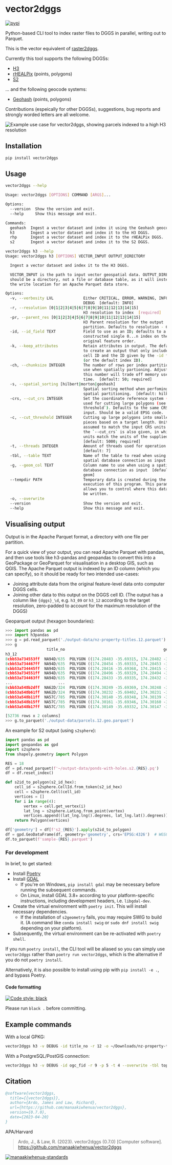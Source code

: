 # vector2dggs

[![pypi](https://img.shields.io/pypi/v/vector2dggs?label=vector2dggs)](https://pypi.org/project/vector2dggs/)

Python-based CLI tool to index raster files to DGGS in parallel, writing out to Parquet.

This is the vector equivalent of [raster2dggs](https://github.com/manaakiwhenua/raster2dggs).

Currently this tool supports the following DGGSs:

- [H3](https://h3geo.org/)
- [rHEALPix](https://datastore.landcareresearch.co.nz/dataset/rhealpix-discrete-global-grid-system) (points, polygons)
- [S2](https://s2geometry.io/)

... and the following geocode systems:

- [Geohash](https://en.wikipedia.org/wiki/Geohash) (points, polygons)

Contributions (espeically for other DGGSs), suggestions, bug reports and strongly worded letters are all welcome.

![Example use case for vector2dggs, showing parcels indexed to a high H3 resolution](./docs/imgs/vector2dggs-example.png "Example use case for vector2dggs, showing parcels indexed to a high H3 resolution")

## Installation

```bash
pip install vector2dggs
```

## Usage

```bash
vector2dggs --help

Usage: vector2dggs [OPTIONS] COMMAND [ARGS]...

Options:
  --version  Show the version and exit.
  --help     Show this message and exit.

Commands:
  geohash  Ingest a vector dataset and index it using the Geohash geocode...
  h3       Ingest a vector dataset and index it to the H3 DGGS.
  rhp      Ingest a vector dataset and index it to the rHEALPix DGGS.
  s2       Ingest a vector dataset and index it to the S2 DGGS.
```

```bash
vector2dggs h3 --help
Usage: vector2dggs h3 [OPTIONS] VECTOR_INPUT OUTPUT_DIRECTORY

  Ingest a vector dataset and index it to the H3 DGGS.

  VECTOR_INPUT is the path to input vector geospatial data. OUTPUT_DIRECTORY
  should be a directory, not a file or database table, as it will instead be
  the write location for an Apache Parquet data store.

Options:
  -v, --verbosity LVL             Either CRITICAL, ERROR, WARNING, INFO or
                                  DEBUG  [default: INFO]
  -r, --resolution [0|1|2|3|4|5|6|7|8|9|10|11|12|13|14|15]
                                  H3 resolution to index  [required]
  -pr, --parent_res [0|1|2|3|4|5|6|7|8|9|10|11|12|13|14|15]
                                  H3 Parent resolution for the output
                                  partition. Defaults to resolution - 6
  -id, --id_field TEXT            Field to use as an ID; defaults to a
                                  constructed single 0...n index on the
                                  original feature order.
  -k, --keep_attributes           Retain attributes in output. The default is
                                  to create an output that only includes H3
                                  cell ID and the ID given by the -id field
                                  (or the default index ID).
  -ch, --chunksize INTEGER        The number of rows per index partition to
                                  use when spatially partioning. Adjusting
                                  this number will trade off memory use and
                                  time.  [default: 50; required]
  -s, --spatial_sorting [hilbert|morton|geohash]
                                  Spatial sorting method when perfoming
                                  spatial partitioning.  [default: hilbert]
  -crs, --cut_crs INTEGER         Set the coordinate reference system (CRS)
                                  used for cutting large polygons (see `--cur-
                                  threshold`). Defaults to the same CRS as the
                                  input. Should be a valid EPSG code.
  -c, --cut_threshold INTEGER     Cutting up large polygons into smaller
                                  pieces based on a target length. Units are
                                  assumed to match the input CRS units unless
                                  the `--cut_crs` is also given, in which case
                                  units match the units of the supplied CRS.
                                  [default: 5000; required]
  -t, --threads INTEGER           Amount of threads used for operation
                                  [default: 7]
  -tbl, --table TEXT              Name of the table to read when using a
                                  spatial database connection as input
  -g, --geom_col TEXT             Column name to use when using a spatial
                                  database connection as input  [default:
                                  geom]
  --tempdir PATH                  Temporary data is created during the
                                  execution of this program. This parameter
                                  allows you to control where this data will
                                  be written.
  -o, --overwrite
  --version                       Show the version and exit.
  --help                          Show this message and exit.
```

## Visualising output

Output is in the Apache Parquet format, a directory with one file per partition.

For a quick view of your output, you can read Apache Parquet with pandas, and then use tools like h3-pandas and geopandas to convert this into a GeoPackage or GeoParquet for visualisation in a desktop GIS, such as QGIS. The Apache Parquet output is indexed by an ID column (which you can specify), so it should be ready for two intended use-cases:
- Joining attribute data from the original feature-level data onto computer DGGS cells.
- Joining other data to this output on the DGGS cell ID. (The output has a column like `{dggs}_\d`, e.g. `h3_09` or `h3_12` according to the target resolution, zero-padded to account for the maximum resolution of the DGGS)

Geoparquet output (hexagon boundaries):

```python
>>> import pandas as pd
>>> import h3pandas
>>> g = pd.read_parquet('./output-data/nz-property-titles.12.parquet').h3.h3_to_geo_boundary()
>>> g
                  title_no                                           geometry
h3_12                                                                        
8cbb53a734553ff  NA94D/635  POLYGON ((174.28483 -35.69315, 174.28482 -35.6...
8cbb53a734467ff  NA94D/635  POLYGON ((174.28454 -35.69333, 174.28453 -35.6...
8cbb53a734445ff  NA94D/635  POLYGON ((174.28416 -35.69368, 174.28415 -35.6...
8cbb53a734551ff  NA94D/635  POLYGON ((174.28496 -35.69329, 174.28494 -35.6...
8cbb53a734463ff  NA94D/635  POLYGON ((174.28433 -35.69335, 174.28432 -35.6...
...                    ...                                                ...
8cbb53a548b2dff  NA62D/324  POLYGON ((174.30249 -35.69369, 174.30248 -35.6...
8cbb53a548b61ff  NA62D/324  POLYGON ((174.30232 -35.69402, 174.30231 -35.6...
8cbb53a548b11ff  NA57C/785  POLYGON ((174.30140 -35.69348, 174.30139 -35.6...
8cbb53a548b15ff  NA57C/785  POLYGON ((174.30161 -35.69346, 174.30160 -35.6...
8cbb53a548b17ff  NA57C/785  POLYGON ((174.30149 -35.69332, 174.30147 -35.6...

[52736 rows x 2 columns]
>>> g.to_parquet('./output-data/parcels.12.geo.parquet')
```

An example for S2 output (using `s2sphere`):


```python
import pandas as pd
import geopandas as gpd
import s2sphere
from shapely.geometry import Polygon

RES = 18
df = pd.read_parquet(f'~/output-data/ponds-with-holes.s2.{RES}.pq')
df = df.reset_index()

def s2id_to_polygon(s2_id_hex):
    cell_id = s2sphere.CellId.from_token(s2_id_hex)
    cell = s2sphere.Cell(cell_id)
    vertices = []
    for i in range(4):
        vertex = cell.get_vertex(i)
        lat_lng = s2sphere.LatLng.from_point(vertex)
        vertices.append((lat_lng.lng().degrees, lat_lng.lat().degrees))  # (lon, lat)
    return Polygon(vertices)

df['geometry'] = df[f's2_{RES}'].apply(s2id_to_polygon)
df = gpd.GeoDataFrame(df, geometry='geometry', crs='EPSG:4326')  # WGS84
df.to_parquet(f'sample-{RES}.parquet')
```

### For development

In brief, to get started:

- Install [Poetry](https://python-poetry.org/docs/basic-usage/)
- Install [GDAL](https://gdal.org/)
    - If you're on Windows, `pip install gdal` may be necessary before running the subsequent commands.
    - On Linux, install GDAL 3.8+ according to your platform-specific instructions, including development headers, i.e. `libgdal-dev`.
- Create the virtual environment with `poetry init`. This will install necessary dependencies.
  - If the installation of `s2geometry` fails, you may require SWIG to build it. (A command like `conda install swig` or `sudo dnf install swig` depending on your platform).
- Subsequently, the virtual environment can be re-activated with `poetry shell`.

If you run `poetry install`, the CLI tool will be aliased so you can simply use `vector2dggs` rather than `poetry run vector2dggs`, which is the alternative if you do not `poetry install`.

Alternatively, it is also possible to install using pip with `pip install -e .`, and bypass Poetry.

#### Code formatting

[![Code style: black](https://img.shields.io/badge/code%20style-black-000000.svg)](https://github.com/psf/black)

Please run `black .` before committing.

## Example commands

With a local GPKG:

```bash
vector2dggs h3 -v DEBUG -id title_no -r 12 -o ~/Downloads/nz-property-titles.gpkg ~/Downloads/nz-property-titles.parquet

```

With a PostgreSQL/PostGIS connection:

```bash
vector2dggs h3 -v DEBUG -id ogc_fid -r 9 -p 5 -t 4 --overwrite -tbl topo50_lake postgresql://user:password@host:port/db ./topo50_lake.parquet
```

## Citation

```bibtex
@software{vector2dggs,
  title={{vector2dggs}},
  author={Ardo, James and Law, Richard},
  url={https://github.com/manaakiwhenua/vector2dggs},
  version={0.7.0},
  date={2023-04-20}
}
```

APA/Harvard

> Ardo, J., & Law, R. (2023). vector2dggs (0.7.0) [Computer software]. https://github.com/manaakiwhenua/vector2dggs

[![manaakiwhenua-standards](https://github.com/manaakiwhenua/vector2dggs/workflows/manaakiwhenua-standards/badge.svg)](https://github.com/manaakiwhenua/manaakiwhenua-standards)
